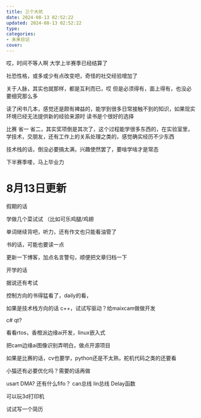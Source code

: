 ```yaml
---
title: 三个大坑
date: 2024-08-13 02:52:22
updated: 2024-08-13 02:52:22
type:
categories:
- 未来日记
cover: 
---
```


哎，时间不等人啊
大学上半赛季已经结算了

社恐性格，或多或少有点改变吧，奇怪的社交经验增加了

关于人脉，其实也就那样，都是互利而已，哎
但是必须得有，面上得有，也没必要细究那么多

读了闲书几本，感觉还是颇有裨益的，能学到很多日常接触不到的知识，如果现实环境已经无法提供新的经验来源时
读书是个很好的选择

比赛 省一 省二，其实奖项倒是其次了，这个过程能学很多东西的，在实验室里，学技术，交朋友，还有工作上的关系处理之类的，感觉确实经历不少东西

技术栈的话，倒没必要搞太满，兴趣使然罢了，要啥学啥才是常态

下半赛季喽，马上毕业力

# 8月13日更新 

假期的话

学做几个菜试试
（比如可乐鸡腿/鸡翅

单词继续背吧，听力，还有作文也只能看油管了

书的话，可能也要读一点

更新一下博客，加点名言警句，顺便把文章归档一下

开学的话

据说还有考试

控制方向的书得猛看了，daily的看，

如果是技术栈方向的话 c++，试试写驱动？给maixcam做做开发

c# qt?

看看rtos，香橙派边缘ai开发，linux嵌入式

把cam边缘ai图像识别弄明白，做点开源项目

如果是比赛的话，cv也要学，python还是不太熟，舵机代码之类的还要看

小猫还有必要优化吗？需要的话再做

usart DMA? 还有什么fifo？
can总线 lin总线
Delay函数

可以玩3d打印机


试试写一个简历




